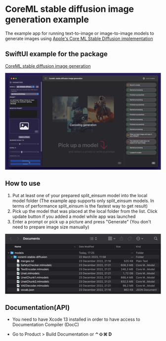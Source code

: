 # CoreML stable diffusion image generation example

The example app for running text-to-image or image-to-image models to generate images using [Apple's Core ML Stable Diffusion implementation](https://github.com/apple/ml-stable-diffusion)

## SwiftUI example for the package

[CoreML stable diffusion image generation](https://github.com/The-Igor/coreml-stable-diffusion-swift)

  ![The concept](https://github.com/The-Igor/coreml-stable-diffusion-swift-example/blob/main/img/img_08.gif)
 
 ## How to use
  
1. Put at least one of your prepared split_einsum model into the local model folder (The example app supports only split_einsum models. In terms of performance split_einsum is the fastest way to get result)
2. Pick up the model that was placed at the local folder from the list. Click update button if you added a model while app was launched
3. Enter a prompt or pick up a picture and press "Generate" (You don't need to prepare image size manually)

  ![The concept](https://github.com/The-Igor/coreml-stable-diffusion-swift-example/blob/main/img/img_03.png)

## Documentation(API)
- You need to have Xcode 13 installed in order to have access to Documentation Compiler (DocC)

- Go to Product > Build Documentation or **⌃⇧⌘ D**

